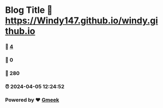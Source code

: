 # Blog Title :link: https://Windy147.github.io/windy.github.io 
### :page_facing_up: [4](https://Windy147.github.io/windy.github.io/tag.html) 
### :speech_balloon: 0 
### :hibiscus: 280 
### :alarm_clock: 2024-04-05 12:24:52 
### Powered by :heart: [Gmeek](https://github.com/Meekdai/Gmeek)
